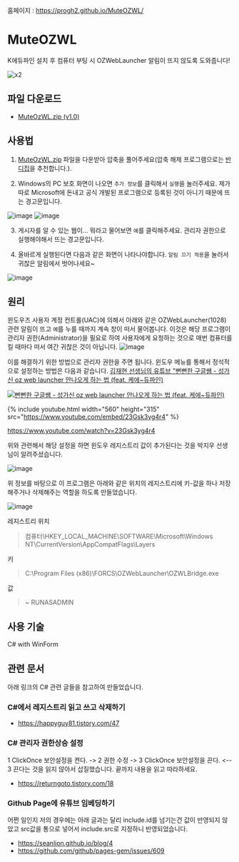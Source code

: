 홈페이지 : https://progh2.github.io/MuteOZWL/

# MuteOZWL
K에듀파인 설치 후 컴퓨터 부팅 시 OZWebLauncher 알림이 뜨지 않도록 도와줍니다! 

![x2](https://user-images.githubusercontent.com/1307187/77646516-05294100-6fa8-11ea-9b7f-3ed5fb48b291.jpg)


## 파일 다운로드
* [MuteOzWL.zip (v1.0)](https://github.com/progh2/MuteOZWL/releases/download/v1.0/MuteOzWL.zip)

## 사용법
1. [MuteOzWL.zip](https://github.com/progh2/MuteOZWL/releases/download/v1.0/MuteOzWL.zip) 파일을 다운받아 압축을 풀어주세요(압축 해제 프로그램으로는 [반디집](https://kr.bandisoft.com/bandizip/)을 추천합니다.).

2. Windows의 PC 보호 화면이 나오면 `추가 정보`를 클릭해서 `실행`을 눌러주세요. 제가 따로 Microsoft에 돈내고 공식 개발된 프로그램으로 등록된 것이 아니기 때문에 뜨는 경고문입니다. 

![image](https://user-images.githubusercontent.com/1307187/77645671-723bd700-6fa6-11ea-8e6c-36e19db83289.png) 
![image](https://user-images.githubusercontent.com/1307187/77645690-7bc53f00-6fa6-11ea-849b-91880cffc3bc.png)

3. 게시자를 알 수 있는 웹이... 뭐라고 물어보면 `예`를 클릭해주세요. 관리자 권한으로 실행해야해서 뜨는 경고문입니다. 

4. 올바르게 실행된다면 다음과 같은 화면이 나타나야합니다. `알림 끄기 적용`을 눌러서 귀찮은 알림에서 벗어나세요~ 

![image](https://user-images.githubusercontent.com/1307187/77645794-b0d19180-6fa6-11ea-8a9d-652fc28d8946.png)



## 원리
윈도우즈 사용자 계정 컨트롤(UAC)에 의해서 아래와 같은 OZWebLauncher(1028) 관련 알림이 뜨고 `예`를 누를 때까지 계속 창이 떠서 물어봅니다. 이것은 해당 프로그램이 관리자 권한(Administrator)을 필요로 하여 사용자에게 요청하는 것으로 매번 컴퓨터를 킬 때마다 떠서 여간 귀찮은 것이 아닙니다.
![image](https://user-images.githubusercontent.com/1307187/77643251-63ebbc00-6fa2-11ea-9644-0de5ab7cdc43.png)

이를 해결하기 위한 방법으로 관리자 권한을 주면 됩니다. 윈도우 메뉴를 통해서 정석적으로 설정하는 방법은 다음과 같습니다. [김재현 선생님의 유튜브 "뻔뻔한 구글쌤 - 성가신 oz web launcher 안나오게 하는 법 (feat. 케에~듀파인)](https://www.youtube.com/watch?v=23Gsk3yg4r4)

[![뻔뻔한 구글쌤 - 성가신 oz web launcher 안나오게 하는 법 (feat. 케에~듀파인)](https://user-images.githubusercontent.com/1307187/77647486-d9a75600-6fa9-11ea-89ec-37a037c21727.png)](https://www.youtube.com/watch?v=23Gsk3yg4r4)

{% include youtube.html width="560" height="315" src="https://www.youtube.com/embed/23Gsk3yg4r4" %}

https://www.youtube.com/watch?v=23Gsk3yg4r4

위와 관련해서 해당 설정을 하면 윈도우 레지스트리 값이 추가된다는 것을 박지우 선생님이 알려주셨습니다.

![image](https://user-images.githubusercontent.com/1307187/77643592-02781d00-6fa3-11ea-96f4-15fb41fdc210.png)

위 정보를 바탕으로 이 프로그램은 아래와 같은 위치의 레지스트리에 키-값을 하나 저장해주거나 삭제해주는 역할을 하도록 만들었습니다.

![image](https://user-images.githubusercontent.com/1307187/77643978-a6fa5f00-6fa3-11ea-8854-39f010ba14ff.png)

레지스트리 위치
> 컴퓨터\HKEY_LOCAL_MACHINE\SOFTWARE\Microsoft\Windows NT\CurrentVersion\AppCompatFlags\Layers 

키
> C:\Program Files (x86)\FORCS\OZWebLauncher\OZWLBridge.exe

값
> ~ RUNASADMIN

## 사용 기술
C# with WinForm

## 관련 문서
아래 링크의 C# 관련 글들을 참고하여 만들었습니다.

### C#에서 레지스트리 읽고 쓰고 삭제하기
 * https://happyguy81.tistory.com/47

### C# 관리자 권한상승 설정
1 ClickOnce 보안설정을 켠다. -> 2 권한 수정 -> 3 ClickOnce 보안설정을 끈다.  <-- 3 끈다는 것을 읽지 않아서 삽질했습니다. 끝까지 내용을 읽고 따라하세요. 
 * https://returngoto.tistory.com/18

### Github Page에 유튜브 임베딩하기
어쩐 일인지 저의 경우에는 아래 글과는 달리 include.id를 넘기는건 값이 반영되지 않았고 src값을 통으로 넣어서 include.src로 지정하니 반영되었습니다. 
* https://seanlion.github.io/blog/4
 * https://github.com/github/pages-gem/issues/609
